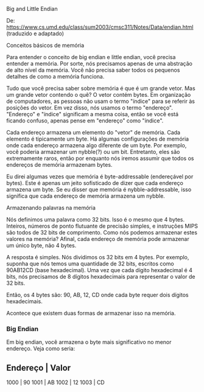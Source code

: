 Big and Little Endian

De: https://www.cs.umd.edu/class/sum2003/cmsc311/Notes/Data/endian.html
(traduzido e adaptado)

Conceitos básicos de memória

Para entender o conceito de big endian e little endian, você precisa entender a memória. Por sorte, nós precisamos apenas de uma abstração de alto nível da memória. Você não precisa saber todos os pequenos detalhes de como a memória funciona. 

Tudo que você precisa saber sobre memória é que é um grande vetor. Mas um grande vetor contendo o quê? O vetor contém bytes. Em organização de computadores, as pessoas não usam o termo "índice" para se referir às posições do vetor. Em vez disso, nós usamos o termo "endereço". "Endereço" e "índice" significam a mesma coisa, então se você está ficando confuso, apenas pense em "endereço" como "índice". 

Cada endereço armazena um elemento do "vetor" de memória. Cada elemento é tipicamente um byte. Há algumas configurações de memória onde cada endereço armazena algo diferente de um byte. Por exemplo, você poderia armazenar um nybble(?) ou um bit. Entretanto, eles são extremamente raros, então por enquanto nós iremos assumir que todos os endereços de memória armazenam bytes. 

Eu direi algumas vezes que memória é byte-addressable (endereçável por bytes). Este é apenas um jeito sofisticado de dizer que cada endereço armazena um byte. Se eu disser que memória é nybble-addressable, isso significa que cada endereço de memória armazena um nybble. 

Armazenando palavras na memória

Nós definimos uma palavra como 32 bits. Isso é o mesmo que 4 bytes. Inteiros, números de ponto flutuante de precisão simples, e instruções MIPS são todos de 32 bits de comprimento. Como nós podemos armazenar estes valores na memória? Afinal, cada endereço de memória pode armazenar um único byte, não 4 bytes. 

A resposta é simples. Nós dividimos os 32 bits em 4 bytes. Por exemplo, suponha que nós temos uma quantidade de 32 bits, escritos como 90AB12CD (base hexadecimal). Uma vez que cada dígito hexadecimal é 4 bits, nós precisamos de 8 dígitos hexadecimais para representar o valor de 32 bits. 

Então, os 4 bytes são: 90, AB, 12, CD onde cada byte requer dois dígitos hexadecimais.  

Acontece que existem duas formas de armazenar isso na memória. 

### Big Endian

Em big endian, você armazena o byte mais significativo no menor endereço. Veja como seria:

Endereço | Valor 
----------------
1000	 | 90
1001	 | AB 
1002     | 12
1003	 | CD  








